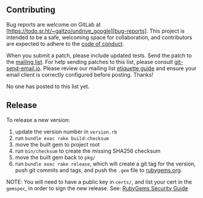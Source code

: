 ## Contributing

Bug reports are welcome on GitLab at [https://todo.sr.ht/~galtzo/undrive_google][bug-reports].
This project is intended to be a safe, welcoming space for collaboration, and
contributors are expected to adhere to the [code of conduct][conduct].

When you submit a patch, please include updated tests.
Send the patch to the [mailing list][⛳mail-list].
For help sending patches to this list, please consult [git-send-email.io][git-send-email].
Please review our mailing list [etiquette guide][mail-list-etiquette-guide]
and ensure your email client is
correctly configured before posting. Thanks!

No one has posted to this list yet.


## Release

To release a new version:

1. update the version number in `version.rb`
2. run `bundle exec rake build:checksum`
3. move the built gem to project root
4. run `bin/checksum` to create the missing SHA256 checksum
5. move the built gem back to `pkg/`
6. run `bundle exec rake release`, which will create a git tag for the version, push git commits and tags, and push the `.gem` file to [rubygems.org][rubygems].

NOTE: You will need to have a public key in `certs/`, and list your cert in the
`gemspec`, in order to sign the new release.
See: [RubyGems Security Guide][rubygems-security-guide]

[comment]: <> (Following links are used by README, CONTRIBUTING, Homepage)

[conduct]: https://git.sr.ht/~galtzo/undrive_google/tree/main/item/CODE_OF_CONDUCT.md
[bug-reports]: https://todo.sr.ht/~galtzo/undrive_google
[git-send-email]: https://git-send-email.io/
[⛳mail-list]: https://lists.sr.ht/~galtzo/undrive_google-devel
[mail-list-etiquette-guide]: https://man.sr.ht/lists.sr.ht/etiquette.md
[rubygems-security-guide]: https://guides.rubygems.org/security/#building-gems
[rubygems]: https://rubygems.org
